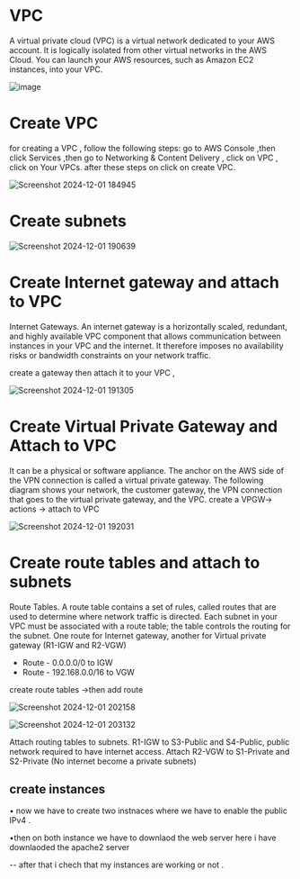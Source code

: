 # VPC
A virtual private cloud (VPC) is a virtual network dedicated to your AWS account. It is logically isolated from
other virtual networks in the AWS Cloud. You can launch your AWS resources, such as Amazon EC2 instances, into your
VPC.

![image](https://github.com/user-attachments/assets/68942c35-be00-4be2-8234-d282f5941caf)

# Create VPC
for creating a VPC , follow the following steps:
go to AWS Console ,then click Services ,then go to Networking & Content Delivery , click on VPC , click on Your VPCs.
after these steps on click on create VPC.

![Screenshot 2024-12-01 184945](https://github.com/user-attachments/assets/1dd28f0d-995e-4fa9-a5a8-58195eb430b3)

 # Create subnets

![Screenshot 2024-12-01 190639](https://github.com/user-attachments/assets/d7537bd5-63b4-4696-a6e4-f5f60b56bd39)

# Create Internet gateway and attach to VPC 
Internet Gateways. An internet gateway is a horizontally scaled, redundant, and highly available VPC component 
that allows communication between instances in your VPC and the internet. It therefore imposes no availability risks or 
bandwidth constraints on your network traffic.

create a gateway then attach it to your VPC ,

![Screenshot 2024-12-01 191305](https://github.com/user-attachments/assets/50158fb6-5dbc-4245-8881-373d021b6775)

# Create Virtual Private Gateway and Attach to VPC 
It can be a physical or software appliance. The anchor on the AWS side of the VPN connection is called a virtual 
private gateway. The following diagram shows your network, the customer gateway, the VPN connection that goes to 
the virtual private gateway, and the VPC.
create a VPGW-> actions -> attach to VPC

![Screenshot 2024-12-01 192031](https://github.com/user-attachments/assets/974f38e1-fd76-4c59-bd90-fa838f4a156c)

# Create route tables and attach to subnets 
Route Tables. A route table contains a set of rules, called routes that are used to determine where network 
traffic is directed. Each subnet in your VPC must be associated with a route table; the table controls the routing for the 
subnet. 
One route for Internet gateway, another for Virtual private gateway (R1-IGW and R2-VGW) 
* Route - 0.0.0.0/0 to IGW
* Route - 192.168.0.0/16 to VGW

create route tables ->then add route

![Screenshot 2024-12-01 202158](https://github.com/user-attachments/assets/d69c8fc1-4d62-4775-9175-07b3a10deac6)


![Screenshot 2024-12-01 203132](https://github.com/user-attachments/assets/017e3b80-98f4-438b-9636-798efbae722e)

Attach routing tables to subnets. R1-IGW to S3-Public and S4-Public, public network required to have internet access. 
Attach R2-VGW to S1-Private and S2-Private (No internet become a private subnets)

## create instances

• now we have to create two instnaces    where we have to enable the public     IPv4 .

•then on both instance we have to       downlaod the web server here i have    downlaoded the apache2 server

-- after that i chech that my             instances are working or not .




